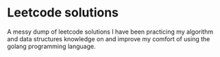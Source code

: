 # Leetcode solutions

A messy dump of leetcode solutions I have been practicing my algorithm and data structures knowledge on and improve my comfort of using the golang programming language.